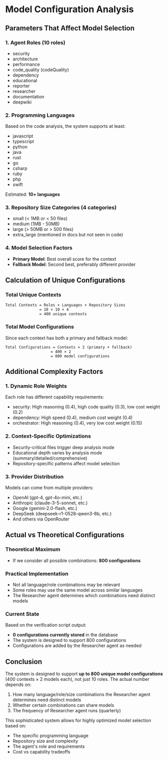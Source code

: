 # Model Configuration Analysis

## Parameters That Affect Model Selection

### 1. Agent Roles (10 roles)
- security
- architecture
- performance
- code_quality (codeQuality)
- dependency
- educational
- reporter
- researcher
- documentation
- deepwiki

### 2. Programming Languages
Based on the code analysis, the system supports at least:
- javascript
- typescript
- python
- java
- rust
- go
- csharp
- ruby
- php
- swift

Estimated: **10+ languages**

### 3. Repository Size Categories (4 categories)
- small (< 1MB or < 50 files)
- medium (1MB - 50MB)
- large (> 50MB or > 500 files)
- extra_large (mentioned in docs but not seen in code)

### 4. Model Selection Factors
- **Primary Model**: Best overall score for the context
- **Fallback Model**: Second best, preferably different provider

## Calculation of Unique Configurations

### Total Unique Contexts
```
Total Contexts = Roles × Languages × Repository Sizes
               = 10 × 10 × 4
               = 400 unique contexts
```

### Total Model Configurations
Since each context has both a primary and fallback model:
```
Total Configurations = Contexts × 2 (primary + fallback)
                    = 400 × 2
                    = 800 model configurations
```

## Additional Complexity Factors

### 1. Dynamic Role Weights
Each role has different capability requirements:
- security: High reasoning (0.4), high code quality (0.3), low cost weight (0.2)
- dependency: High speed (0.4), medium cost weight (0.4)
- orchestrator: High reasoning (0.4), very low cost weight (0.15)

### 2. Context-Specific Optimizations
- Security-critical files trigger deep analysis mode
- Educational depth varies by analysis mode (summary/detailed/comprehensive)
- Repository-specific patterns affect model selection

### 3. Provider Distribution
Models can come from multiple providers:
- OpenAI (gpt-4, gpt-4o-mini, etc.)
- Anthropic (claude-3-5-sonnet, etc.)
- Google (gemini-2.0-flash, etc.)
- DeepSeek (deepseek-r1-0528-qwen3-8b, etc.)
- And others via OpenRouter

## Actual vs Theoretical Configurations

### Theoretical Maximum
- If we consider all possible combinations: **800 configurations**

### Practical Implementation
- Not all language/role combinations may be relevant
- Some roles may use the same model across similar languages
- The Researcher agent determines which combinations need distinct models

### Current State
Based on the verification script output:
- **0 configurations currently stored** in the database
- The system is designed to support 800 configurations
- Configurations are added by the Researcher agent as needed

## Conclusion

The system is designed to support **up to 800 unique model configurations** (400 contexts × 2 models each), not just 10 roles. The actual number depends on:

1. How many language/role/size combinations the Researcher agent determines need distinct models
2. Whether certain combinations can share models
3. The frequency of Researcher agent runs (quarterly)

This sophisticated system allows for highly optimized model selection based on:
- The specific programming language
- Repository size and complexity
- The agent's role and requirements
- Cost vs capability tradeoffs